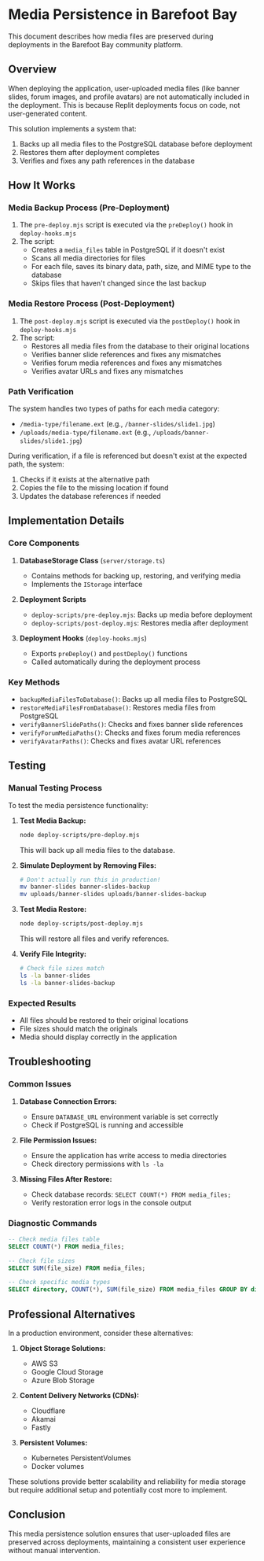 # Media Persistence in Barefoot Bay

This document describes how media files are preserved during deployments in the Barefoot Bay community platform.

## Overview

When deploying the application, user-uploaded media files (like banner slides, forum images, and profile avatars) are not automatically included in the deployment. This is because Replit deployments focus on code, not user-generated content.

This solution implements a system that:

1. Backs up all media files to the PostgreSQL database before deployment
2. Restores them after deployment completes
3. Verifies and fixes any path references in the database

## How It Works

### Media Backup Process (Pre-Deployment)

1. The `pre-deploy.mjs` script is executed via the `preDeploy()` hook in `deploy-hooks.mjs`
2. The script:
   - Creates a `media_files` table in PostgreSQL if it doesn't exist
   - Scans all media directories for files
   - For each file, saves its binary data, path, size, and MIME type to the database
   - Skips files that haven't changed since the last backup

### Media Restore Process (Post-Deployment)

1. The `post-deploy.mjs` script is executed via the `postDeploy()` hook in `deploy-hooks.mjs`
2. The script:
   - Restores all media files from the database to their original locations
   - Verifies banner slide references and fixes any mismatches
   - Verifies forum media references and fixes any mismatches
   - Verifies avatar URLs and fixes any mismatches

### Path Verification

The system handles two types of paths for each media category:
- `/media-type/filename.ext` (e.g., `/banner-slides/slide1.jpg`)
- `/uploads/media-type/filename.ext` (e.g., `/uploads/banner-slides/slide1.jpg`)

During verification, if a file is referenced but doesn't exist at the expected path, the system:
1. Checks if it exists at the alternative path
2. Copies the file to the missing location if found
3. Updates the database references if needed

## Implementation Details

### Core Components

1. **DatabaseStorage Class** (`server/storage.ts`)
   - Contains methods for backing up, restoring, and verifying media
   - Implements the `IStorage` interface

2. **Deployment Scripts**
   - `deploy-scripts/pre-deploy.mjs`: Backs up media before deployment
   - `deploy-scripts/post-deploy.mjs`: Restores media after deployment

3. **Deployment Hooks** (`deploy-hooks.mjs`)
   - Exports `preDeploy()` and `postDeploy()` functions
   - Called automatically during the deployment process

### Key Methods

- `backupMediaFilesToDatabase()`: Backs up all media files to PostgreSQL
- `restoreMediaFilesFromDatabase()`: Restores media files from PostgreSQL
- `verifyBannerSlidePaths()`: Checks and fixes banner slide references
- `verifyForumMediaPaths()`: Checks and fixes forum media references
- `verifyAvatarPaths()`: Checks and fixes avatar URL references

## Testing

### Manual Testing Process

To test the media persistence functionality:

1. **Test Media Backup:**
   ```bash
   node deploy-scripts/pre-deploy.mjs
   ```
   This will back up all media files to the database.

2. **Simulate Deployment by Removing Files:**
   ```bash
   # Don't actually run this in production!
   mv banner-slides banner-slides-backup
   mv uploads/banner-slides uploads/banner-slides-backup
   ```

3. **Test Media Restore:**
   ```bash
   node deploy-scripts/post-deploy.mjs
   ```
   This will restore all files and verify references.

4. **Verify File Integrity:**
   ```bash
   # Check file sizes match
   ls -la banner-slides
   ls -la banner-slides-backup
   ```

### Expected Results

- All files should be restored to their original locations
- File sizes should match the originals
- Media should display correctly in the application

## Troubleshooting

### Common Issues

1. **Database Connection Errors:**
   - Ensure `DATABASE_URL` environment variable is set correctly
   - Check if PostgreSQL is running and accessible

2. **File Permission Issues:**
   - Ensure the application has write access to media directories
   - Check directory permissions with `ls -la`

3. **Missing Files After Restore:**
   - Check database records: `SELECT COUNT(*) FROM media_files;`
   - Verify restoration error logs in the console output

### Diagnostic Commands

```sql
-- Check media files table
SELECT COUNT(*) FROM media_files;

-- Check file sizes
SELECT SUM(file_size) FROM media_files;

-- Check specific media types
SELECT directory, COUNT(*), SUM(file_size) FROM media_files GROUP BY directory;
```

## Professional Alternatives

In a production environment, consider these alternatives:

1. **Object Storage Solutions:**
   - AWS S3
   - Google Cloud Storage
   - Azure Blob Storage

2. **Content Delivery Networks (CDNs):**
   - Cloudflare
   - Akamai
   - Fastly

3. **Persistent Volumes:**
   - Kubernetes PersistentVolumes
   - Docker volumes

These solutions provide better scalability and reliability for media storage but require additional setup and potentially cost more to implement.

## Conclusion

This media persistence solution ensures that user-uploaded files are preserved across deployments, maintaining a consistent user experience without manual intervention.